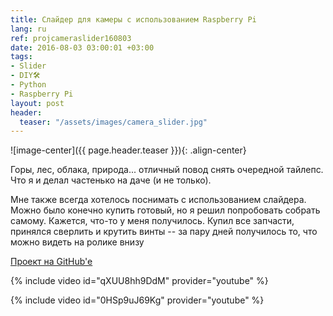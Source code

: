 ```yaml
---
title: Слайдер для камеры с использованием Raspberry Pi
lang: ru
ref: projcameraslider160803
date: 2016-08-03 03:00:01 +03:00
tags:
- Slider
- DIY🛠
- Python
- Raspberry Pi
layout: post
header:
  teaser: "/assets/images/camera_slider.jpg"
---
```


![image-center]({{ page.header.teaser }}){: .align-center}

Горы, лес, облака, природа... отличный повод снять очередной тайлепс. Что я и делал частенько на даче (и не только).

Мне также всегда хотелось поснимать с использованием слайдера. Можно было конечно купить готовый, но я решил попробовать собрать самому. Кажется, что-то у меня получилось. Купил все запчасти, принялся сверлить и крутить винты -- за пару дней получилось то, что можно видеть на ролике внизу

[Проект на GitHub'e](https://github.com/akarazeevprojects/slider)

{% include video id="qXUU8hh9DdM" provider="youtube" %}

{% include video id="0HSp9uJ69Kg" provider="youtube" %}
